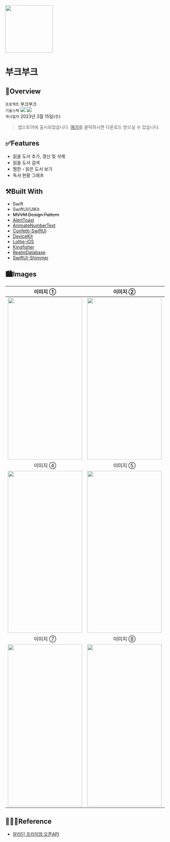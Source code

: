 <img src="https://user-images.githubusercontent.com/21079970/224593183-bb6b4657-3521-4fd9-a478-ae578bc05503.png" align="center" width="150" height="150">

# 부크부크
## 🍎Overview
`프로젝트` 부크부크 <br>
`기술스택` <img src="https://img.shields.io/badge/Swift-F05138?style=flat-square&logo=Swift&logoColor=white"/> <img src="https://img.shields.io/badge/Xcode-147EFB?style=flat-square&logo=Xcode&logoColor=white"/> <br>
`게시일자` 2023년 3월 15일(수) <br>

> 앱스토어에 출시되었습니다. [여기](https://apps.apple.com/kr/app/%EB%B6%80%ED%81%AC%EB%B6%80%ED%81%AC/id6458191612)를 클릭하시면 다운로드 받으실 수 있습니다.

## ✅Features

* 읽을 도서 추가, 갱신 및 삭제
* 읽을 도서 검색
* 찜한・읽은 도서 보기 
* 독서 현황 그래프

## ⚒️Built With

* Swift
* SwiftUI/UIKit
* ~~MVVM Design Pattern~~
* [AlertToast](https://github.com/elai950/AlertToast)
* [AnimateNumberText](https://github.com/swift-man/AnimateNumberText)
* [Confetti-SwiftUI](https://github.com/simibac/ConfettiSwiftUI)
* [DeviceKit](https://github.com/devicekit/DeviceKit)
* [Lottie-iOS](https://github.com/airbnb/lottie-ios)
* [Kingfisher](https://github.com/onevcat/Kingfisher)
* [RealmDatabase](https://github.com/realm/realm-swift)
* [SwiftUI-Shimmer](https://github.com/markiv/SwiftUI-Shimmer)

## 🏙️Images

| 이미지 ① | 이미지 ② | 이미지 ③ |
| :--: | :--: | :--: |
| <img src="https://github.com/rlarjsdn3/bookbook-swiftui-main-project/assets/21079970/d8775eff-a86c-4c23-99d2-ed7a34391e45" align="center" width="235" height="511"> | <img src="https://github.com/rlarjsdn3/bookbook-swiftui-main-project/assets/21079970/b4e3ee12-e200-483c-bf13-bca1c63b6d95" align="center" width="235" height="511"> | <img src="https://github.com/rlarjsdn3/bookbook-swiftui-main-project/assets/21079970/575f9087-f3aa-4660-802b-1815972ce743" align="center" width="235" height="511"> |
| 이미지 ④ | 이미지 ⑤ | 이미지 ⑥ |
| <img src="https://github.com/rlarjsdn3/bookbook-swiftui-main-project/assets/21079970/a7dafe68-b019-4b9e-bbdb-bc67c671f8e5" align="center" width="235" height="511"> | <img src="https://github.com/rlarjsdn3/bookbook-swiftui-main-project/assets/21079970/1444f9b1-20b0-405a-8446-d631b417e2ef" align="center" width="235" height="511"> | <img src="https://github.com/rlarjsdn3/bookbook-swiftui-main-project/assets/21079970/cf3f9ed3-6d02-43bb-ab53-34d45dc07bb2" align="center" width="235" height="511"> |
| 이미지 ⑦ | 이미지 ⑧ | 이미지 ⑨ |
| <img src="https://github.com/rlarjsdn3/bookbook-swiftui-main-project/assets/21079970/1adab2ee-1ed6-48c1-9598-74eb1128282b" align="center" width="235" height="511"> | <img src="https://github.com/rlarjsdn3/bookbook-swiftui-main-project/assets/21079970/bf1cf3d0-e266-4297-8d72-5b71dd899819" align="center" width="235" height="511"> | <img src="https://github.com/rlarjsdn3/bookbook-swiftui-main-project/assets/21079970/47bdb3c1-4317-4718-af92-04c6aa2ae625" align="center" width="235" height="511"> |
 
## 👩🏻‍💻Reference

* [알라딘 프리미엄 오픈API](https://blog.aladin.co.kr/m/openapi/6695306)

